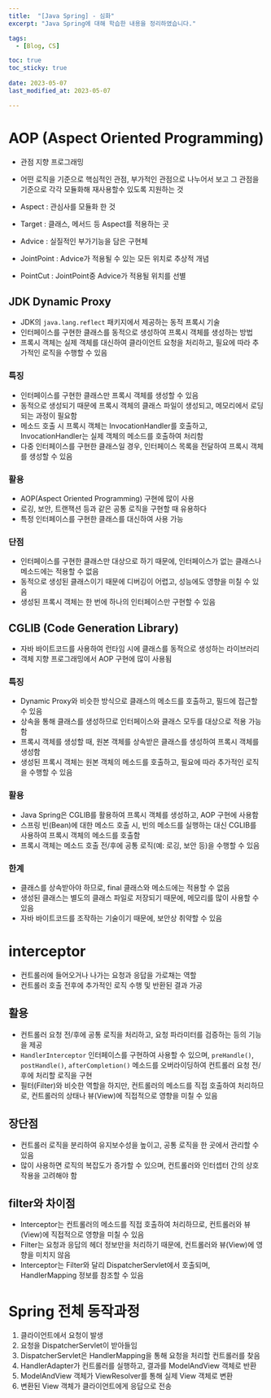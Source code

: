 ```yaml
---
title:  "[Java Spring] - 심화"
excerpt: "Java Spring에 대해 학습한 내용을 정리하였습니다."

tags:
  - [Blog, CS]

toc: true
toc_sticky: true
 
date: 2023-05-07
last_modified_at: 2023-05-07

---
```


# AOP (**Aspect Oriented Programming**)

- 관점 지향 프로그래밍
- 어떤 로직을 기준으로 핵심적인 관점, 부가적인 관점으로 나누어서 보고 그 관점을 기준으로 각각 모듈화해 재사용할수 있도록 지원하는 것

-   Aspect : 관심사를 모듈화 한 것
-   Target : 클래스, 메서드 등 Aspect를 적용하는 곳 
-   Advice : 실질적인 부가기능을 담은 구현체
-   JointPoint : Advice가 적용될 수 있는 모든 위치로 추상적 개념
-   PointCut : JointPoint중 Advice가 적용될 위치를 선별

## JDK Dynamic Proxy

-   JDK의 `java.lang.reflect` 패키지에서 제공하는 동적 프록시 기술
-   인터페이스를 구현한 클래스를 동적으로 생성하여 프록시 객체를 생성하는 방법
-   프록시 객체는 실제 객체를 대신하여 클라이언트 요청을 처리하고, 필요에 따라 추가적인 로직을 수행할 수 있음

### 특징

-   인터페이스를 구현한 클래스만 프록시 객체를 생성할 수 있음
-   동적으로 생성되기 때문에 프록시 객체의 클래스 파일이 생성되고, 메모리에서 로딩되는 과정이 필요함
-   메소드 호출 시 프록시 객체는 InvocationHandler를 호출하고, InvocationHandler는 실제 객체의 메소드를 호출하여 처리함
-   다중 인터페이스를 구현한 클래스일 경우, 인터페이스 목록을 전달하여 프록시 객체를 생성할 수 있음

### 활용

-   AOP(Aspect Oriented Programming) 구현에 많이 사용
-   로깅, 보안, 트랜잭션 등과 같은 공통 로직을 구현할 때 유용하다
-   특정 인터페이스를 구현한 클래스를 대신하여 사용 가능

### 단점

-   인터페이스를 구현한 클래스만 대상으로 하기 때문에, 인터페이스가 없는 클래스나 메소드에는 적용할 수 없음
-   동적으로 생성된 클래스이기 때문에 디버깅이 어렵고, 성능에도 영향을 미칠 수 있음
-   생성된 프록시 객체는 한 번에 하나의 인터페이스만 구현할 수 있음

## CGLIB (Code Generation Library)

-   자바 바이트코드를 사용하여 런타임 시에 클래스를 동적으로 생성하는 라이브러리
-   객체 지향 프로그래밍에서 AOP 구현에 많이 사용됨

### 특징

-   Dynamic Proxy와 비슷한 방식으로 클래스의 메소드를 호출하고, 필드에 접근할 수 있음
-   상속을 통해 클래스를 생성하므로 인터페이스와 클래스 모두를 대상으로 적용 가능함
-   프록시 객체를 생성할 때, 원본 객체를 상속받은 클래스를 생성하여 프록시 객체를 생성함
-   생성된 프록시 객체는 원본 객체의 메소드를 호출하고, 필요에 따라 추가적인 로직을 수행할 수 있음

### 활용

-   Java Spring은 CGLIB를 활용하여 프록시 객체를 생성하고, AOP 구현에 사용함
-   스프링 빈(Bean)에 대한 메소드 호출 시, 빈의 메소드를 실행하는 대신 CGLIB를 사용하여 프록시 객체의 메소드를 호출함
-   프록시 객체는 메소드 호출 전/후에 공통 로직(예: 로깅, 보안 등)을 수행할 수 있음

### 한계

-   클래스를 상속받아야 하므로, final 클래스와 메소드에는 적용할 수 없음
-   생성된 클래스는 별도의 클래스 파일로 저장되기 때문에, 메모리를 많이 사용할 수 있음
-   자바 바이트코드를 조작하는 기술이기 때문에, 보안상 취약할 수 있음

# interceptor

- 컨트롤러에 들어오거나 나가는 요청과 응답을 가로채는 역할
- 컨트롤러 호출 전후에 추가적인 로직 수행 및 반환된 결과 가공

## 활용

-   컨트롤러 요청 전/후에 공통 로직을 처리하고, 요청 파라미터를 검증하는 등의 기능을 제공
-   `HandlerInterceptor` 인터페이스를 구현하여 사용할 수 있으며, `preHandle()`, `postHandle()`, `afterCompletion()` 메소드를 오버라이딩하여 컨트롤러 요청 전/후에 처리할 로직을 구현
-   필터(Filter)와 비슷한 역할을 하지만, 컨트롤러의 메소드를 직접 호출하여 처리하므로, 컨트롤러의 상태나 뷰(View)에 직접적으로 영향을 미칠 수 있음

## 장단점

-  컨트롤러 로직을 분리하여 유지보수성을 높이고, 공통 로직을 한 곳에서 관리할 수 있음
-  많이 사용하면 로직의 복잡도가 증가할 수 있으며, 컨트롤러와 인터셉터 간의 상호작용을 고려해야 함

## filter와 차이점

-   Interceptor는 컨트롤러의 메소드를 직접 호출하여 처리하므로, 컨트롤러와 뷰(View)에 직접적으로 영향을 미칠 수 있음
-   Filter는 요청과 응답의 헤더 정보만을 처리하기 때문에, 컨트롤러와 뷰(View)에 영향을 미치지 않음
-   Interceptor는 Filter와 달리 DispatcherServlet에서 호출되며, HandlerMapping 정보를 참조할 수 있음

# Spring 전체 동작과정

1.  클라이언트에서 요청이 발생
2.  요청을 DispatcherServlet이 받아들임
3.  DispatcherServlet은 HandlerMapping을 통해 요청을 처리할 컨트롤러를 찾음
4.  HandlerAdapter가 컨트롤러를 실행하고, 결과를 ModelAndView 객체로 반환
5.  ModelAndView 객체가 ViewResolver를 통해 실제 View 객체로 변환
6.  변환된 View 객체가 클라이언트에게 응답으로 전송

